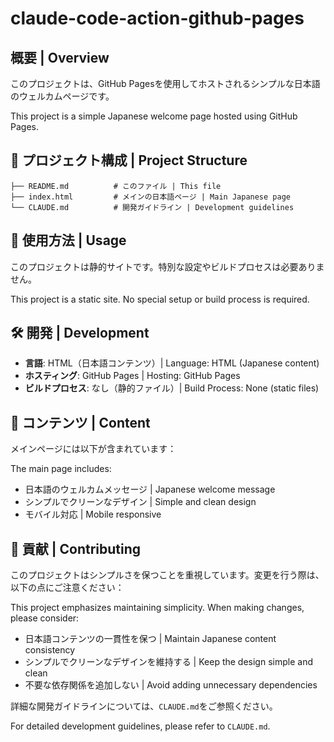 # claude-code-action-github-pages

## 概要 | Overview

このプロジェクトは、GitHub Pagesを使用してホストされるシンプルな日本語のウェルカムページです。

This project is a simple Japanese welcome page hosted using GitHub Pages.

## 📁 プロジェクト構成 | Project Structure

```
├── README.md          # このファイル | This file
├── index.html         # メインの日本語ページ | Main Japanese page
└── CLAUDE.md          # 開発ガイドライン | Development guidelines
```

## 🚀 使用方法 | Usage

このプロジェクトは静的サイトです。特別な設定やビルドプロセスは必要ありません。

This project is a static site. No special setup or build process is required.

## 🛠️ 開発 | Development

- **言語**: HTML（日本語コンテンツ）| Language: HTML (Japanese content)
- **ホスティング**: GitHub Pages | Hosting: GitHub Pages
- **ビルドプロセス**: なし（静的ファイル）| Build Process: None (static files)

## 📝 コンテンツ | Content

メインページには以下が含まれています：

The main page includes:
- 日本語のウェルカムメッセージ | Japanese welcome message
- シンプルでクリーンなデザイン | Simple and clean design
- モバイル対応 | Mobile responsive

## 🤝 貢献 | Contributing

このプロジェクトはシンプルさを保つことを重視しています。変更を行う際は、以下の点にご注意ください：

This project emphasizes maintaining simplicity. When making changes, please consider:

- 日本語コンテンツの一貫性を保つ | Maintain Japanese content consistency
- シンプルでクリーンなデザインを維持する | Keep the design simple and clean
- 不要な依存関係を追加しない | Avoid adding unnecessary dependencies

詳細な開発ガイドラインについては、`CLAUDE.md`をご参照ください。

For detailed development guidelines, please refer to `CLAUDE.md`.
